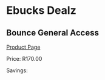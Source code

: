 
# Ebucks Dealz
## Bounce General Access
[Product Page](https://www.ebucks.com/web/shop/productSelected.do?prodId=356308228&catId=227677169)

Price: R170.00

Savings: 


	